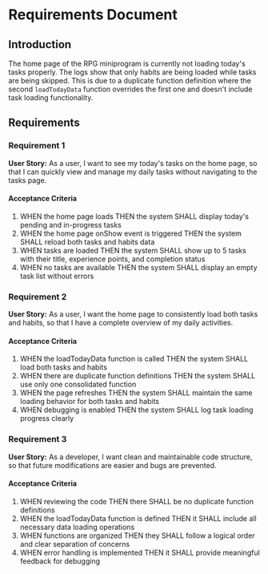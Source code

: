 # Requirements Document

## Introduction

The home page of the RPG miniprogram is currently not loading today's tasks properly. The logs show that only habits are being loaded while tasks are being skipped. This is due to a duplicate function definition where the second `loadTodayData` function overrides the first one and doesn't include task loading functionality.

## Requirements

### Requirement 1

**User Story:** As a user, I want to see my today's tasks on the home page, so that I can quickly view and manage my daily tasks without navigating to the tasks page.

#### Acceptance Criteria

1. WHEN the home page loads THEN the system SHALL display today's pending and in-progress tasks
2. WHEN the home page onShow event is triggered THEN the system SHALL reload both tasks and habits data
3. WHEN tasks are loaded THEN the system SHALL show up to 5 tasks with their title, experience points, and completion status
4. WHEN no tasks are available THEN the system SHALL display an empty task list without errors

### Requirement 2

**User Story:** As a user, I want the home page to consistently load both tasks and habits, so that I have a complete overview of my daily activities.

#### Acceptance Criteria

1. WHEN the loadTodayData function is called THEN the system SHALL load both tasks and habits
2. WHEN there are duplicate function definitions THEN the system SHALL use only one consolidated function
3. WHEN the page refreshes THEN the system SHALL maintain the same loading behavior for both tasks and habits
4. WHEN debugging is enabled THEN the system SHALL log task loading progress clearly

### Requirement 3

**User Story:** As a developer, I want clean and maintainable code structure, so that future modifications are easier and bugs are prevented.

#### Acceptance Criteria

1. WHEN reviewing the code THEN there SHALL be no duplicate function definitions
2. WHEN the loadTodayData function is defined THEN it SHALL include all necessary data loading operations
3. WHEN functions are organized THEN they SHALL follow a logical order and clear separation of concerns
4. WHEN error handling is implemented THEN it SHALL provide meaningful feedback for debugging